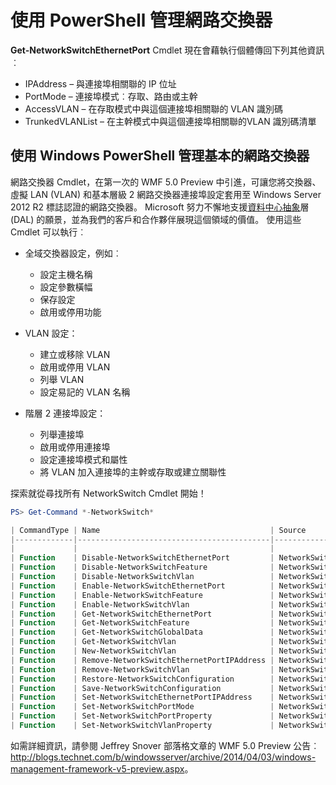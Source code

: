 # 使用 PowerShell 管理網路交換器

**Get-NetworkSwitchEthernetPort** Cmdlet 現在會藉執行個體傳回下列其他資訊︰
-   IPAddress – 與連接埠相關聯的 IP 位址
-   PortMode – 連接埠模式︰存取、路由或主幹
-   AccessVLAN – 在存取模式中與這個連接埠相關聯的 VLAN 識別碼
-   TrunkedVLANList – 在主幹模式中與這個連接埠相關聯的VLAN 識別碼清單

## 使用 Windows PowerShell 管理基本的網路交換器
網路交換器 Cmdlet，在第一次的 WMF 5.0 Preview 中引進，可讓您將交換器、虛擬 LAN (VLAN) 和基本層級 2 網路交換器連接埠設定套用至 Windows Server 2012 R2 標誌認證的網路交換器。 Microsoft 努力不懈地支援[資料中心抽象](http://technet.microsoft.com/en-us/cloud/dal.aspx)層 (DAL) 的願景，並為我們的客戶和合作夥伴展現這個領域的價值。 使用這些 Cmdlet 可以執行︰

-   全域交換器設定，例如︰
    -   設定主機名稱
    -   設定參數橫幅
    -   保存設定
    -   啟用或停用功能

-   VLAN 設定：
    -   建立或移除 VLAN
    -   啟用或停用 VLAN
    -   列舉 VLAN
    -   設定易記的 VLAN 名稱

-   階層 2 連接埠設定：
    -   列舉連接埠
    -   啟用或停用連接埠
    -   設定連接埠模式和屬性
    -   將 VLAN 加入連接埠的主幹或存取或建立關聯性

探索就從尋找所有 NetworkSwitch Cmdlet 開始！

```powershell
PS> Get-Command *-NetworkSwitch*

| CommandType | Name                                      | Source        |
|-------------|-------------------------------------------|---------------|
|             |                                           |               |
| Function    | Disable-NetworkSwitchEthernetPort         | NetworkSwitch |
| Function    | Disable-NetworkSwitchFeature              | NetworkSwitch |
| Function    | Disable-NetworkSwitchVlan                 | NetworkSwitch |
| Function    | Enable-NetworkSwitchEthernetPort          | NetworkSwitch |
| Function    | Enable-NetworkSwitchFeature               | NetworkSwitch |
| Function    | Enable-NetworkSwitchVlan                  | NetworkSwitch |
| Function    | Get-NetworkSwitchEthernetPort             | NetworkSwitch |
| Function    | Get-NetworkSwitchFeature                  | NetworkSwitch |
| Function    | Get-NetworkSwitchGlobalData               | NetworkSwitch |
| Function    | Get-NetworkSwitchVlan                     | NetworkSwitch |
| Function    | New-NetworkSwitchVlan                     | NetworkSwitch |
| Function    | Remove-NetworkSwitchEthernetPortIPAddress | NetworkSwitch |
| Function    | Remove-NetworkSwitchVlan                  | NetworkSwitch |
| Function    | Restore-NetworkSwitchConfiguration        | NetworkSwitch |
| Function    | Save-NetworkSwitchConfiguration           | NetworkSwitch |
| Function    | Set-NetworkSwitchEthernetPortIPAddress    | NetworkSwitch |
| Function    | Set-NetworkSwitchPortMode                 | NetworkSwitch |
| Function    | Set-NetworkSwitchPortProperty             | NetworkSwitch |
| Function    | Set-NetworkSwitchVlanProperty             | NetworkSwitch |
```

如需詳細資訊，請參閱 Jeffrey Snover 部落格文章的 WMF 5.0 Preview 公告︰<http://blogs.technet.com/b/windowsserver/archive/2014/04/03/windows-management-framework-v5-preview.aspx>。


<!--HONumber=Jun16_HO4-->


